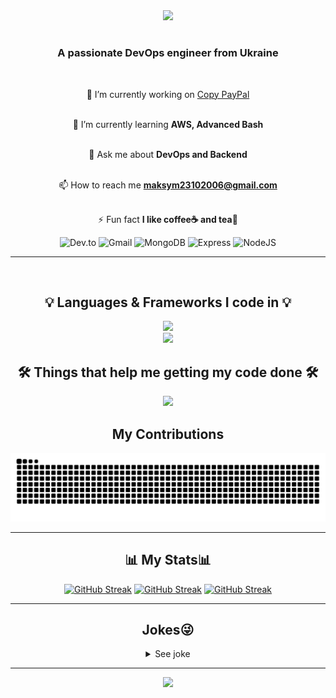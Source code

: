 <div align="center">
  <img src="https://readme-typing-svg.demolab.com?font=Roboto&weight=450&size=33&duration=3000&center=true&vCenter=true&pause=300&color=003153&width=435&lines=Welcome+to+my+profile;I'm+Maksym;function+Rocker(42);Software+Engineering+Student;I'm+from+Ukraine%F0%9F%87%BA%F0%9F%87%A6;Ukrainian+DevOps"/>
  <h1></h1>
</div>

<div align="center">
  <h3>A passionate DevOps engineer from Ukraine</h3>
</div>

<br>

<div align="center">

🔭 I’m currently working on [Copy PayPal](https://github.com/Lavash2310/pay-pal-project.git)  
<br>

🌱 I’m currently learning **AWS, Advanced Bash**  
<br>

💬 Ask me about **DevOps and Backend**  
<br>

📫 How to reach me **maksym23102006@gmail.com**  
<br>

⚡ Fun fact **I like coffee☕ and tea🍵**

![Dev.to](https://img.shields.io/badge/dev.to-0A0A0A?style=for-the-badge&logo=devdotto&logoColor=white)
![Gmail](https://img.shields.io/badge/Gmail-D14836?style=for-the-badge&logo=gmail&logoColor=white)
![MongoDB](https://img.shields.io/badge/MongoDB-4EA94B?style=for-the-badge&logo=mongodb&logoColor=white)
![Express](https://img.shields.io/badge/Express%20js-000000?style=for-the-badge&logo=express&logoColor=white)
![NodeJS](https://img.shields.io/badge/Node%20js-339933?style=for-the-badge&logo=nodedotjs&logoColor=white)

<hr>

</div>

<br/>

<h2 align="center">💡 Languages & Frameworks I code in 💡</h2>
<p align="center">
  <a href="https://skillicons.dev">
    <img src="https://skillicons.dev/icons?i=html,css,js,ts,py,react,docker,express,mysql" /><br>
    <img src="https://skillicons.dev/icons?i=nginx,kubernetes,fastapi,nodejs" />
  </a>
</p>

<div align="center">
  <h2>🛠️ Things that help me getting my code done 🛠️</h2>
  <p>
    <a href="https://skillicons.dev">
      <img src="https://skillicons.dev/icons?i=linux,bash,git,github,jenkins,npm,terraform,apple,windows,aws,azure" /><br>
    </a>
  </p>
</div>

<div align="center">
  <h2>My Contributions</h2>
</div>

![snake gif](https://github.com/Lavash2310/Lavash2310/blob/output/github-snake.svg)

<hr>

<div align="center">
  <h2>📊 My Stats📊 </h2>
  <a href="https://git.io/streak-stats"><img src="https://streak-stats.demolab.com?user=Lavash2310&theme=prussian" alt="GitHub Streak" /></a>
  <a href="https://git.io/streak-stats"><img src="https://github-readme-stats.vercel.app/api?username=Lavash2310&show_icons=true&theme=prussian&hide_title=true&rank_icon=github" alt="GitHub Streak" /></a>
  <a href="https://git.io/streak-stats"><img src="https://github-readme-stats.vercel.app/api/top-langs/?username=Lavash2310&layout=compact&theme=prussian" alt="GitHub Streak" /></a>
</div>

<hr>

<div align="center">
  <h2>Jokes😜</h2>
  <details>
    <summary>See joke</summary>
    <br />
    <img src="https://readme-jokes.vercel.app/api?hideBorder&theme=cobalt&qColor=%23944bcc&aColor=%23bbdb51" alt="Jokes Card" />
  </details>
</div>

<hr>

<div align="center">
  <img src="https://readme-typing-svg.demolab.com?font=Roboto&center=true&vCenter=true&weight=500&size=33&duration=3000&pause=700&color=003153&lines=Thanks+for+your+visit+%5E_%5E"/>
</div>
